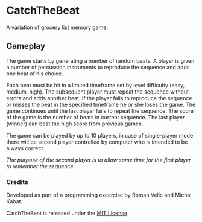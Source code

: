 # CatchTheBeat

A variation of [grocery list](http://www.way-of-the-mind.com/memory-games.html) memory game.

## Gameplay

The game starts by generating a number of random beats. A player is given a number of percussion instruments to reproduce the sequence and adds one beat of his choice. 

Each beat must be hit in a limited timeframe set by level difficulty (easy, medium, high). The subsequent player must repeat the sequence without errors and adds another beat. If the player fails to reproduce the sequence or misses the beat in the specified timeframe he or she loses the game. The game continues until the last player fails to repeat the sequence. The score of the game is the number of beats in current sequence. The last player (winner) can beat the high score from previous games. 

The game can be played by up to 10 players, in case of single-player mode there will be second player controlled by computer who is intended to be always correct.

*The purpose of the second player is to allow some time for the first player to remember the sequence.*

### Credits

Developed as part of a programming excercise by Roman Velic and Michal Kabat.

CatchTheBeat is released under the [MIT License](LICENSE).